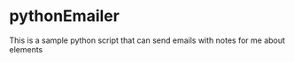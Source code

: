 # pythonEmailer
This is a sample python script that can send emails with notes for me about elements 
